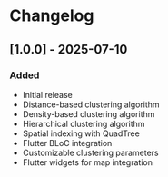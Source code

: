 # Changelog

## [1.0.0] - 2025-07-10

### Added

- Initial release
- Distance-based clustering algorithm
- Density-based clustering algorithm
- Hierarchical clustering algorithm
- Spatial indexing with QuadTree
- Flutter BLoC integration
- Customizable clustering parameters
- Flutter widgets for map integration
